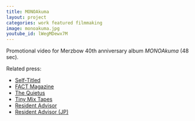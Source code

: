 ```yaml
---
title: MONOAkuma
layout: project
categories: work featured filmmaking
image: monoakuma.jpg
youtube_id: lWegMDewx7M
---
```


Promotional video for Merzbow 40th anniversary album _MONOAkuma_ (48 sec).

Related press:

- [Self-Titled](http://www.self-titledmag.com/2018/11/05/merzbow-guide-lawrence-english-feature/)
- [FACT Magazine](http://www.factmag.com/2018/11/05/merzbow-monoakuma-40th-anniversary/)
- [The Quietus](http://thequietus.com/articles/25617-merbow-40th-anniversary-live-record)
- [Tiny Mix Tapes](https://www.tinymixtapes.com/news/merzbow-celebrates-40th-anniversary-new-album-monoakuma-room40)
- [Resident Advisor](https://www.residentadvisor.net/news/42767)
- [Resident Advisor (JP)](https://jp.residentadvisor.net/news/42770)

